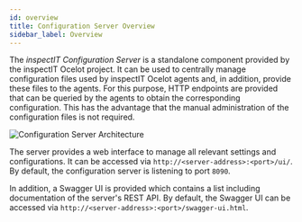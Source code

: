 ```yaml
---
id: overview
title: Configuration Server Overview
sidebar_label: Overview
---
```


The *inspectIT Configuration Server* is a standalone component provided by the inspectIT Ocelot project.
It can be used to centrally manage configuration files used by inspectIT Ocelot agents and, in addition, provide these files to the agents.
For this purpose, HTTP endpoints are provided that can be queried by the agents to obtain the corresponding configuration.
This has the advantage that the manual administration of the configuration files is not required.

![Configuration Server Architecture](assets/configuration-server-architecture.png)

The server provides a web interface to manage all relevant settings and configurations. It can be accessed via `http://<server-address>:<port>/ui/`. By default, the configuration server is listening to port `8090`.

In addition, a Swagger UI is provided which contains a list including documentation of the server's REST API. By default, the Swagger UI can be accessed via `http://<server-address>:<port>/swagger-ui.html`.